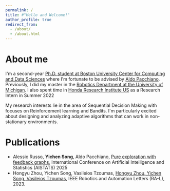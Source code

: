 ```yaml
---
permalink: /
title: #"Hello and Welcome!"
author_profile: true
redirect_from: 
  - /about/
  - /about.html
---
```


About me
======
I'm a second-year [Ph.D. student at Boston University Center for Computing and Data Sciences](https://www.bu.edu/cds-faculty/explore/bu-center-for-computing-data-sciences/) where I'm fortunate to be advised by [Aldo Pacchiano](https://www.aldopacchiano.ai/). Previously, I did my master in the [Robotics Department at the University of Michigan](https://robotics.umich.edu/). I also spent time in [Honda Research Institute US](https://usa.honda-ri.com/) as a Research Intern in Summer 2022

My research interests lie in the area of Sequential Decision Making with focuses on Reinforcement learning and Bandits. I'm particularly excited about designing and analyzing adaptive algorithms that can work in non-stationary environments.  


Publications
======
- Alessio Russo, **Yichen Song**, Aldo Pacchiano, [Pure exploration with feedback graphs](https://arxiv.org/pdf/2503.07824?), 
International Conference on Artificial Intelligence and Statistics (AISTATS) 2025
- Hongyu Zhou, Yichen Song, Vasileios Tzoumas, [Hongyu Zhou, Yichen Song, Vasileios Tzoumas](https://arxiv.org/pdf/2309.16817), IEEE Robotics and Automation Letters (RA-L), 2023.


